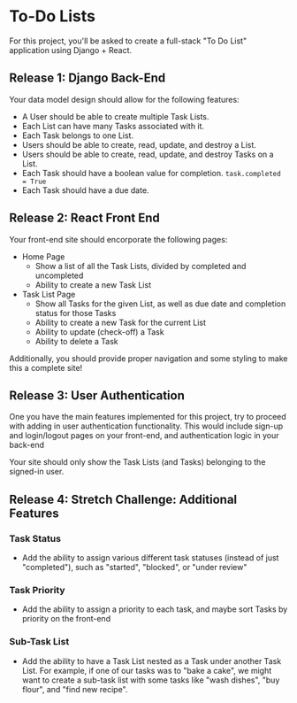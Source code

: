 # To-Do Lists

For this project, you'll be asked to create a full-stack "To Do List" application using Django + React.

## Release 1: Django Back-End
Your data model design should allow for the following features: 
- A User should be able to create multiple Task Lists. 
- Each List can have many Tasks associated with it. 
- Each Task belongs to one List. 
- Users should be able to create, read, update, and destroy a List. 
- Users should be able to create, read, update, and destroy Tasks on a List. 
- Each Task should have a boolean value for completion. `task.completed = True` 
- Each Task should have a due date. 

## Release 2: React Front End 
Your front-end site should encorporate the following pages:
- Home Page
  - Show a list of all the Task Lists, divided by completed and uncompleted  
  - Ability to create a new Task List
- Task List Page
  - Show all Tasks for the given List, as well as due date and completion status for those Tasks
  - Ability to create a new Task for the current List
  - Ability to update (check-off) a Task
  - Ability to delete a Task

Additionally, you should provide proper navigation and some styling to make this a complete site!


## Release 3: User Authentication
One you have the main features implemented for this project, try to proceed with adding in user authentication functionality. This would include sign-up and login/logout pages on your front-end, and authentication logic in your back-end

Your site should only show the Task Lists (and Tasks) belonging to the signed-in user. 

## Release 4: Stretch Challenge: Additional Features

### Task Status
- Add the ability to assign various different task statuses (instead of just "completed"), such as "started", "blocked", or "under review"

### Task Priority
- Add the ability to assign a priority to each task, and maybe sort Tasks by priority on the front-end

### Sub-Task List
- Add the ability to have a Task List nested as a Task under another Task List. For example, if one of our tasks was to "bake a cake", we might want to create a sub-task list with some tasks like "wash dishes", "buy flour", and "find new recipe". 
